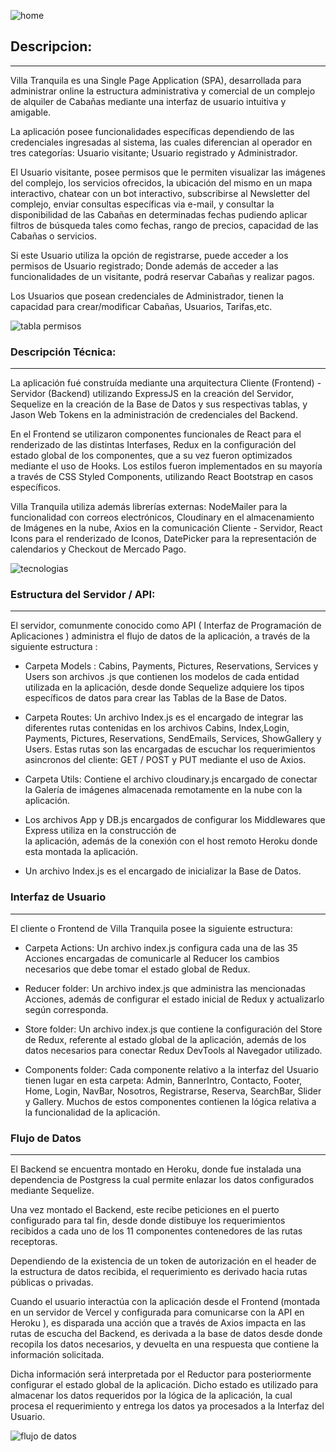 ![home](https://user-images.githubusercontent.com/82456534/136569315-68a61ebf-dbdf-4899-b398-b746e40b9dec.png)

## Descripcion:
<hr/>

Villa Tranquila es una Single Page Application (SPA), desarrollada para administrar online la estructura administrativa y comercial de un complejo de alquiler de Cabañas mediante una interfaz de usuario intuitiva y amigable.

La aplicación posee funcionalidades específicas dependiendo de las credenciales ingresadas al sistema, las cuales diferencian al operador en tres categorías: Usuario visitante; Usuario registrado y Administrador.


El Usuario visitante, posee permisos que le permiten visualizar las imágenes del complejo, los servicios ofrecidos, la ubicación del mismo en un mapa interactivo, chatear con un bot interactivo, subscribirse al Newsletter del complejo, enviar consultas específicas via e-mail, y consultar la disponibilidad de las Cabañas en determinadas fechas pudiendo aplicar filtros de búsqueda tales como fechas, rango de precios, capacidad de las Cabañas o servicios.

Si este Usuario utiliza la opción de registrarse, puede acceder a los permisos de Usuario registrado; Donde además de acceder a las funcionalidades de un visitante, podrá reservar Cabañas y realizar pagos. 

Los Usuarios que posean credenciales de Administrador, tienen la capacidad para crear/modificar Cabañas, Usuarios, Tarifas,etc.

![tabla permisos](https://user-images.githubusercontent.com/82456534/136569838-c91a4462-d694-4eff-9fa8-a7f1e93ad7f5.png)


### Descripción Técnica:
<hr/>

La aplicación fué construída mediante una arquitectura Cliente (Frontend) - Servidor (Backend) utilizando ExpressJS en la creación del Servidor, Sequelize en la creación de la Base de Datos y sus respectivas tablas, y Jason Web Tokens en la administración de credenciales del Backend.

En el Frontend se utilizaron componentes funcionales de React para el renderizado de las distintas Interfases, Redux en la configuración del estado global de los componentes, que a su vez fueron optimizados mediante el uso de Hooks. Los estilos fueron implementados en su mayoría a través de CSS Styled Components, utilizando React Bootstrap en casos específicos.

Villa Tranquila utiliza además librerías externas: NodeMailer para la funcionalidad con correos electrónicos, Cloudinary en el almacenamiento de Imágenes en la nube, Axios en la comunicación Cliente - Servidor, React Icons para el renderizado de Iconos, DatePicker para la representación de calendarios y Checkout de Mercado Pago.

![tecnologias](https://user-images.githubusercontent.com/82456534/136573752-9ca59c16-e3c3-472b-b6d3-dd585095e1fb.png)



### Estructura del Servidor /  API:
<hr/>
El servidor, comunmente conocido como API ( Interfaz de Programación de Aplicaciones ) administra el flujo de datos de la aplicación, a través de la siguiente estructura :


- Carpeta Models :
  Cabins, Payments, Pictures, Reservations, Services y Users son archivos .js que contienen los modelos de cada entidad utilizada en la aplicación, desde donde Sequelize adquiere los tipos específicos de datos para crear las Tablas de la Base de Datos.
 
  
- Carpeta Routes:
  Un archivo Index.js es el encargado de integrar las diferentes rutas contenidas en los archivos Cabins, Index,Login, Payments, Pictures, Reservations, SendEmails, Services, ShowGallery y Users. Estas rutas son las encargadas de escuchar  los requerimientos asincronos del cliente: GET / POST y PUT mediante el uso de Axios.
  
- Carpeta Utils:
  Contiene el archivo cloudinary.js encargado de conectar la Galería de imágenes almacenada remotamente en la nube con la aplicación.

  
- Los archivos App y DB.js encargados de configurar los Middlewares que Express utiliza en la construcción de   
  la aplicación, además de la conexión con el host remoto Heroku donde esta montada la aplicación. 

- Un archivo Index.js es el encargado de inicializar la Base de Datos.


### Interfaz de Usuario
<hr/>
El cliente o Frontend de Villa Tranquila posee la siguiente estructura:

- Carpeta Actions:
 Un archivo index.js configura cada una de las 35 Acciones encargadas de comunicarle al Reducer los cambios necesarios que debe tomar el estado global de Redux.
 
- Reducer folder:
  Un archivo index.js que administra las mencionadas Acciones, además de configurar el estado inicial de Redux y actualizarlo según corresponda. 
 
  
- Store folder:
  Un archivo index.js que contiene la configuración del Store de Redux, referente al estado global de la aplicación, además de los datos necesarios para conectar Redux DevTools al Navegador utilizado.
 
 
- Components folder:
  Cada componente relativo a la interfaz del Usuario tienen lugar en esta carpeta: Admin, BannerIntro, Contacto, Footer, Home, Login, NavBar, Nosotros, Registrarse, Reserva, SearchBar, Slider y Gallery. Muchos de estos componentes contienen la lógica relativa a la funcionalidad de la aplicación.
  
  
### Flujo de Datos
<hr/>

  El Backend se encuentra montado en Heroku, donde fue instalada una dependencia de Postgress la cual permite enlazar los datos configurados mediante Sequelize.
  
  Una vez montado el Backend, este recibe peticiones en el puerto configurado para tal fin, desde donde distibuye los requerimientos recibidos a cada uno de los 11 componentes 
  contenedores de las rutas receptoras. 
  
  Dependiendo de la existencia de un token de autorización en el header de la estructura de datos recibida, el requerimiento es derivado hacia rutas públicas o privadas.
  
  Cuando el usuario interactúa con la aplicación desde el Frontend (montada en un servidor de Vercel y configurada para comunicarse con la API en Heroku ), es disparada una 
  acción que a través de Axios impacta en las rutas de escucha del Backend, es derivada a la base de datos desde donde recopila los datos necesarios, y devuelta en una respuesta 
  que contiene la información solicitada.
  
  Dicha información será interpretada por el Reductor para posteriormente configurar el estado global de la aplicación. 
  Dicho estado es utilizado para almacenar los datos requeridos por la lógica de la aplicación, la cual procesa el requerimiento y entrega los datos ya procesados a la Interfaz 
  del Usuario.
  
![flujo de datos](https://user-images.githubusercontent.com/82456534/136801539-8eab83ef-042e-427e-8bfa-b1241c57fe41.jpeg)